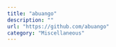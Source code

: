 ```yaml
---
title: "abuango"
description: ""
url: "https://github.com/abuango"
category: "Miscellaneous"
---
```

